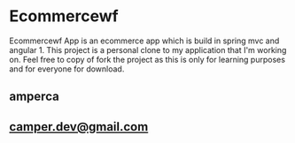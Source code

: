 # Ecommercewf

Ecommercewf App is an ecommerce app which is build in spring mvc and angular 1. This project is a personal clone to my application that I'm working on. Feel free to copy of fork the project as this is only for learning purposes and for everyone for download.

## amperca
## camper.dev@gmail.com
